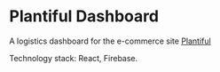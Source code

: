 # Plantiful Dashboard

A logistics dashboard for the e-commerce site [Plantiful](https://plantifully.herokuapp.com/)

Technology stack: React, Firebase.
